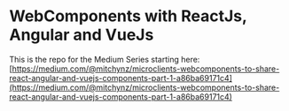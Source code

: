 # WebComponents with ReactJs, Angular and VueJs

This is the repo for the Medium Series starting here: 
[https://medium.com/@mitchynz/microclients-webcomponents-to-share-react-angular-and-vuejs-components-part-1-a86ba69171c4](https://medium.com/@mitchynz/microclients-webcomponents-to-share-react-angular-and-vuejs-components-part-1-a86ba69171c4)


